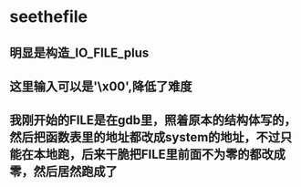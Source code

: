 # seethefile
## 明显是构造_IO_FILE_plus
## 这里输入可以是'\x00',降低了难度
## 我刚开始的FILE是在gdb里，照着原本的结构体写的，然后把函数表里的地址都改成system的地址，不过只能在本地跑，后来干脆把FILE里前面不为零的都改成零，然后居然跑成了